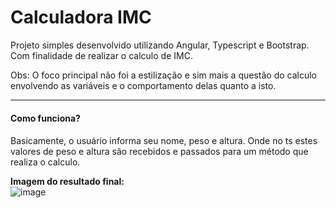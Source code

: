 # Calculadora IMC
Projeto simples desenvolvido utilizando Angular, Typescript e Bootstrap. Com finalidade de realizar o calculo de IMC.

Obs: O foco principal não foi a estilização e sim mais a questão do calculo envolvendo as variáveis e o comportamento delas quanto a isto. 

-----
#### Como funciona? <h4>
Basicamente, o usuário informa seu nome, peso e altura. Onde no ts estes valores de peso e altura são recebidos e passados para um método que realiza o calculo.
  
**Imagem do resultado final:**
<br>
![image](https://user-images.githubusercontent.com/86608975/165826220-b4d569ef-495a-4aef-8ad6-4d158cfe1c29.png)
